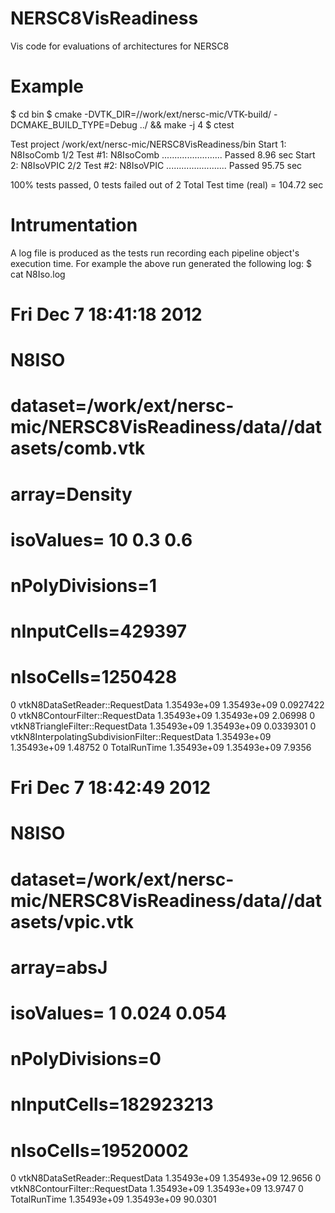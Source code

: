 NERSC8VisReadiness
==================
Vis code for evaluations of architectures for NERSC8

Example
==================
$ cd bin
$ cmake -DVTK_DIR=//work/ext/nersc-mic/VTK-build/ -DCMAKE_BUILD_TYPE=Debug ../ && make -j 4
$ ctest

Test project /work/ext/nersc-mic/NERSC8VisReadiness/bin
Start 1: N8IsoComb
1/2 Test #1: N8IsoComb ........................   Passed    8.96 sec
Start 2: N8IsoVPIC
2/2 Test #2: N8IsoVPIC ........................   Passed   95.75 sec

100% tests passed, 0 tests failed out of 2
Total Test time (real) = 104.72 sec

Intrumentation
==================
A log file is produced as the tests run recording each pipeline object's execution time.
For example the above run generated the following log:
$ cat N8Iso.log

# Fri Dec  7 18:41:18 2012
# N8ISO
#   dataset=/work/ext/nersc-mic/NERSC8VisReadiness/data//datasets/comb.vtk
#   array=Density
#   isoValues= 10 0.3 0.6
#   nPolyDivisions=1
#   nInputCells=429397
#   nIsoCells=1250428
0 vtkN8DataSetReader::RequestData 1.35493e+09 1.35493e+09 0.0927422
0 vtkN8ContourFilter::RequestData 1.35493e+09 1.35493e+09 2.06998
0 vtkN8TriangleFilter::RequestData 1.35493e+09 1.35493e+09 0.0339301
0 vtkN8InterpolatingSubdivisionFilter::RequestData 1.35493e+09 1.35493e+09 1.48752
0 TotalRunTime 1.35493e+09 1.35493e+09 7.9356

# Fri Dec  7 18:42:49 2012
# N8ISO
#   dataset=/work/ext/nersc-mic/NERSC8VisReadiness/data//datasets/vpic.vtk
#   array=absJ
#   isoValues= 1 0.024 0.054
#   nPolyDivisions=0
#   nInputCells=182923213
#   nIsoCells=19520002
0 vtkN8DataSetReader::RequestData 1.35493e+09 1.35493e+09 12.9656
0 vtkN8ContourFilter::RequestData 1.35493e+09 1.35493e+09 13.9747
0 TotalRunTime 1.35493e+09 1.35493e+09 90.0301
